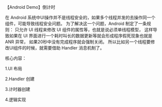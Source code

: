 【Android Demo】倒计时

在 Android 系统中UI操作并不是线程安全的，如果多个线程并发的去操作同一个组件，可能导致线程安全问题。
为了解决这一个问题，Android 制定了一条规则：
只允许 UI 线程来修改 UI 组件的属性等，也就是说必须单线程模型，
这样导致如果在 UI 界面进行一个耗时叫长的数据更新等就会形成程序假死现象也就是 ANR 异常，
如果20秒中没有完成程序就会强制关闭。
所以比如另一个线程要修改UI组件的时候，就需要借助 Handler 消息机制了。

核心内容：

1.UI 布局

2.Handler 创建

3.计时器创建

4.逻辑实现
